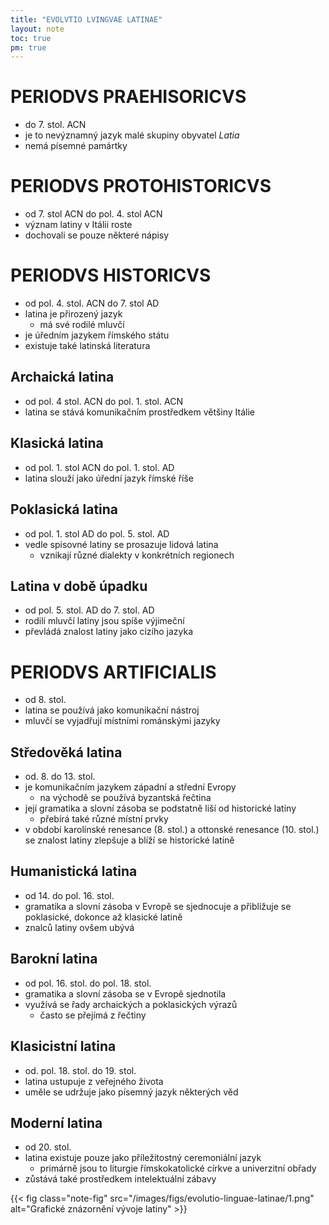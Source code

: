 ```yaml
---
title: "EVOLVTIO LVINGVAE LATINAE"
layout: note
toc: true
pm: true
---
```

# PERIODVS PRAEHISORICVS
- do 7. stol. ACN
- je to nevýznamný jazyk malé skupiny obyvatel _Latia_
- nemá písemné pamártky
# PERIODVS PROTOHISTORICVS
- od 7. stol ACN do pol. 4. stol ACN
- význam latiny v Itálii roste
- dochovali se pouze některé nápisy
# PERIODVS HISTORICVS
- od pol. 4. stol. ACN do 7. stol AD
- latina je přirozený jazyk
    - má své rodilé mluvčí
- je úředním jazykem římského státu
- existuje také latinská literatura
## Archaická latina
- od pol. 4 stol. ACN do pol. 1. stol. ACN
- latina se stává komunikačním prostředkem většiny Itálie
## Klasická latina
- od pol. 1. stol ACN do pol. 1. stol. AD
- latina slouží jako úřední jazyk římské říše
## Poklasická latina
- od pol. 1. stol AD do pol. 5. stol. AD
- vedle spisovné latiny se prosazuje lidová latina
    - vznikají různé dialekty v konkrétních regionech
## Latina v době úpadku
- od pol. 5. stol. AD do 7. stol. AD
- rodilí mluvčí latiny jsou spíše výjimeční
- převládá znalost latiny jako cizího jazyka
# PERIODVS ARTIFICIALIS
- od 8. stol.
- latina se používá jako komunikační nástroj
- mluvčí se vyjadřují místními románskými jazyky
## Středověká latina
- od. 8. do 13. stol.
- je komunikačním jazykem západní a střední Evropy
    - na východě se používá byzantská řečtina
- její gramatika a slovní zásoba se podstatně liší od historické latiny
    - přebírá také různé místní prvky
- v období karolínské renesance (8. stol.) a ottonské renesance (10. stol.) se znalost latiny zlepšuje a blíží se historické latině
## Humanistická latina
- od 14. do pol. 16. stol.
- gramatika a slovní zásoba v Evropě se sjednocuje a přibližuje se poklasické, dokonce až klasické latině
- znalců latiny ovšem ubývá
## Barokní latina
- od pol. 16. stol. do pol. 18. stol.
- gramatika a slovní zásoba se v Evropě sjednotila
- využívá se řady archaických a poklasických výrazů
    - často se přejímá z řečtiny
## Klasicistní latina
- od. pol. 18. stol. do 19. stol.
- latina ustupuje z veřejného života
- uměle se udržuje jako písemný jazyk některých věd
## Moderní latina
- od 20. stol.
- latina existuje pouze jako příležitostný ceremoniální jazyk
    - primárně jsou to liturgie římskokatolické církve a univerzitní obřady
- zůstává také prostředkem intelektuální zábavy

{{< fig class="note-fig" src="/images/figs/evolutio-linguae-latinae/1.png" alt="Grafické znázornění vývoje latiny" >}}